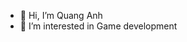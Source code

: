 - 👋 Hi, I’m Quang Anh
- 👀 I’m interested in Game development


<!---
T-qa/T-qa is a ✨ special ✨ repository because its `README.md` (this file) appears on your GitHub profile.
You can click the Preview link to take a look at your changes.
--->
